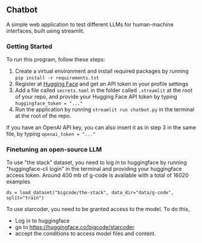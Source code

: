 ## Chatbot
A simple web application to test different LLMs for human-machine interfaces, built using streamlit.

### Getting Started

To run this program, follow these steps:
<ol>
  <li> Create a virtual environment and install required 
    packages by running <code>pip install -r requirements.txt</code>
  </li>
  <li> Register at <a href="https://huggingface.co">Hugging Face</a> and get an API token in your profile settings </li>
  <li> Add a file called <code>secrets.toml</code> in the folder called <code>.streamlit</code> at the root of your repo, and provide your Hugging Face API token by typing <code>huggingface_token = "..."</code>
  <li> Run the application by running <code>streamlit run chatbot.py</code> in the terminal at the root of the repo. </li> 
</ol>

If you have an OpenAI API key, you can also insert it as in step 3 in the same file, by typing <code>openai_token = "..."</code>

### Finetuning an open-source LLM

To use "the stack" dataset, you need to log in to huggingface by running "huggingface-cli login" in the terminal
and providing your huggingface access token.
Around 400 mb of g-code is available with a total of 16020 examples

```ds = load_dataset("bigcode/the-stack", data_dir="data/g-code", split="train")```

To use starcoder, you need to be granted access to the model. To do this,
- Log in to huggingface
- go to https://huggingface.co/bigcode/starcoder
- accept the conditions to access model files and content.
